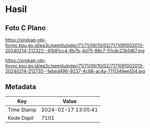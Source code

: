 # Hasil

## Foto C Plano

https://sirekap-obj-formc.kpu.go.id/ea3c/pemilu/pdpr/71/71/09/10/02/7171091002013-20240214-212322--81b81cc4-6b7b-4d75-88c7-51c4c23b1d67.jpg

https://sirekap-obj-formc.kpu.go.id/ea3c/pemilu/pdpr/71/71/09/10/02/7171091002013-20240214-212735--1ebed496-9237-4c68-ac4a-7111349ee554.jpg


## Metadata

| Key        | Value               |
| ---------- | ------------------- |
| Time Stamp | 2024-02-17 13:05:41 |
| Kode Dapil | 7101                |



